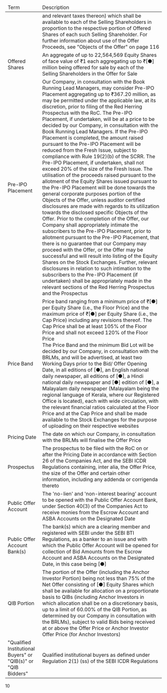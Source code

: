 <table><thead><tr><td>Term</td><td>Description</td></tr></thead><tbody><tr><td></td><td>and relevant taxes thereon) which shall be available to each of the Selling Shareholders in proportion to the respective portion of Offered Shares of each such Selling Shareholder. For further information about use of the Offer Proceeds, see "Objects of the Offer" on page 116</td></tr><tr><td>Offered Shares</td><td>An aggregate of up to 22,564,569 Equity Shares of face value of ₹1 each aggregating up to ₹[●] million being offered for sale by each of the Selling Shareholders in the Offer for Sale</td></tr><tr><td>Pre-IPO Placement</td><td>Our Company, in consultation with the Book Running Lead Managers, may consider Pre-IPO Placement aggregating up to ₹367.20 million, as may be permitted under the applicable law, at its discretion, prior to filing of the Red Herring Prospectus with the RoC. The Pre-IPO Placement, if undertaken, will be at a price to be decided by our Company, in consultation with the Book Running Lead Managers. If the Pre-IPO Placement is completed, the amount raised pursuant to the Pre-IPO Placement will be reduced from the Fresh Issue, subject to compliance with Rule 19(2)(b) of the SCRR. The Pre-IPO Placement, if undertaken, shall not exceed 20% of the size of the Fresh Issue. The utilisation of the proceeds raised pursuant to the allotment of the Equity Shares issued pursuant to the Pre-IPO Placement will be done towards the general corporate purposes portion of the Objects of the Offer, unless auditor certified disclosures are made with regards to its utilization towards the disclosed specific Objects of the Offer. Prior to the completion of the Offer, our Company shall appropriately intimate the subscribers to the Pre-IPO Placement, prior to allotment pursuant to the Pre-IPO Placement, that there is no guarantee that our Company may proceed with the Offer, or the Offer may be successful and will result into listing of the Equity Shares on the Stock Exchanges. Further, relevant disclosures in relation to such intimation to the subscribers to the Pre-IPO Placement (if undertaken) shall be appropriately made in the relevant sections of the Red Herring Prospectus and the Prospectus</td></tr><tr><td>Price Band</td><td>Price band ranging from a minimum price of ₹[●] per Equity Share (i.e., the Floor Price) and the maximum price of ₹[●] per Equity Share (i.e., the Cap Price) including any revisions thereof. The Cap Price shall be at least 105% of the Floor Price and shall not exceed 120% of the Floor Price<br>The Price Band and the minimum Bid Lot will be decided by our Company, in consultation with the BRLMs, and will be advertised, at least two Working Days prior to the Bid/ Offer Opening Date, in all editions of [●], an English national daily newspaper, all editions of [●], a Hindi national daily newspaper and [●] edition of [●], a Malayalam daily newspaper (Malayalam being the regional language of Kerala, where our Registered Office is located), each with wide circulation, with the relevant financial ratios calculated at the Floor Price and at the Cap Price and shall be made available to the Stock Exchanges for the purpose of uploading on their respective websites</td></tr><tr><td>Pricing Date</td><td>The date on which our Company, in consultation with the BRLMs will finalise the Offer Price</td></tr><tr><td>Prospectus</td><td>The prospectus to be filed with the RoC on or after the Pricing Date in accordance with Section 26 of the Companies Act, and the SEBI ICDR Regulations containing, inter alia, the Offer Price, the size of the Offer and certain other information, including any addenda or corrigenda thereto</td></tr><tr><td>Public Offer Account</td><td>The 'no-lien' and 'non-interest bearing' account to be opened with the Public Offer Account Bank, under Section 40(3) of the Companies Act to receive monies from the Escrow Account and ASBA Accounts on the Designated Date</td></tr><tr><td>Public Offer Account Bank(s)</td><td>The bank(s) which are a clearing member and registered with SEBI under the SEBI BTI Regulations, as a banker to an issue and with which the Public Offer Account will be opened for collection of Bid Amounts from the Escrow Account and ASBA Accounts on the Designated Date, in this case being [●]</td></tr><tr><td>QIB Portion</td><td>The portion of the Offer (including the Anchor Investor Portion) being not less than 75% of the Net Offer consisting of [●] Equity Shares which shall be available for allocation on a proportionate basis to QIBs (including Anchor Investors in which allocation shall be on a discretionary basis, up to a limit of 60.00% of the QIB Portion, as determined by our Company in consultation with the BRLMs), subject to valid Bids being received at or above the Offer Price or Anchor Investor Offer Price (for Anchor Investors)</td></tr><tr><td>"Qualified Institutional Buyers" or "QIB(s)" or "QIB Bidders"</td><td>Qualified institutional buyers as defined under Regulation 2(1) (ss) of the SEBI ICDR Regulations</td></tr></tbody></table>

10